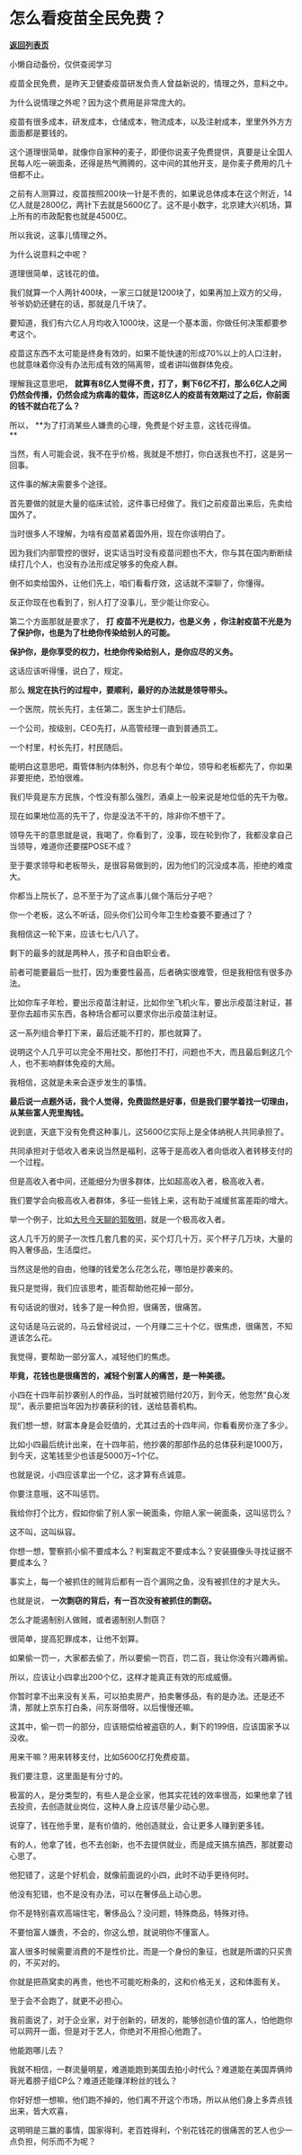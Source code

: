 # 怎么看疫苗全民免费？

[**返回列表页**](/gzh/记忆承载3)

小懒自动备份，仅供查阅学习

疫苗全民免费，是昨天卫健委疫苗研发负责人曾益新说的，情理之外，意料之中。

  

为什么说情理之外呢？因为这个费用是非常庞大的。

  

疫苗有很多成本，研发成本，仓储成本，物流成本，以及注射成本，里里外外方方面面都是要钱的。

  

这个道理很简单，就像你自家种的麦子，即便你说麦子免费提供，真要是让全国人民每人吃一碗面条，还得是热气腾腾的，这中间的其他开支，是你麦子费用的几十倍都不止。

  

之前有人测算过，疫苗按照200块一针是不贵的，如果说总体成本在这个附近，14亿人就是2800亿，两针下去就是5600亿了。这不是小数字，北京建大兴机场，算上所有的市政配套也就是4500亿。

  

所以我说，这事儿情理之外。  

  

为什么说意料之中呢？

  

道理很简单，这钱花的值。

  

我们就算一个人两针400块，一家三口就是1200块了，如果再加上双方的父母，爷爷奶奶还健在的话，那就是几千块了。  

  

要知道，我们有六亿人月均收入1000块，这是一个基本面，你做任何决策都要参考这个。

  

疫苗这东西不太可能是终身有效的，如果不能快速的形成70%以上的人口注射，也就意味着你没有办法形成有效的隔离带，或者讲叫做群体免疫。

  

理解我这意思吧，
**就算有8亿人觉得不贵，打了，剩下6亿不打，那么6亿人之间仍然会传播，仍然会成为病毒的载体，而这8亿人的疫苗有效期过了之后，你前面的钱不就白花了么？**  

  

所以， **为了打消某些人嫌贵的心理，免费是个好主意，这钱花得值。  
**

  

当然，有人可能会说，我不在乎价格，我就是不想打，你白送我也不打，这是另一回事。

  

这件事的解决需要多个途径。  

  

首先要做的就是大量的临床试验，这件事已经做了。我们之前疫苗出来后，先卖给国外了。  

  

当时很多人不理解，为啥有疫苗紧着国外用，现在你该明白了。

  

因为我们内部管控的很好，说实话当时没有疫苗问题也不大，你与其在国内断断续续打几个人，也没有办法形成足够多的免疫人群。  

  

倒不如卖给国外，让他们先上，咱们看看疗效，这话就不深聊了，你懂得。

  

反正你现在也看到了，别人打了没事儿，至少能让你安心。

  

第二个方面那就是要求了， **打** **疫苗不光是权力，也是义务** **，你注射疫苗不光是为了保护你，也是为了杜绝你传染给别人的可能。**  

  

 **保护你，是你享受的权力，杜绝你传染给别人，是你应尽的义务。**

  

这话应该听得懂，说白了，规定。  

  

那么 **规定在执行的过程中，要顺利，最好的办法就是领导带头。**  

  

一个医院，院长先打，主任第二，医生护士们随后。  

一个公司，按级别，CEO先打，从高管经理一直到普通员工。

一个村里，村长先打，村民随后。

  

能明白这意思吧，甭管体制内体制外，你总有个单位，领导和老板都先了，你如果非要拒绝，恐怕很难。  

  

我们毕竟是东方民族，个性没有那么强烈，酒桌上一般来说是地位低的先干为敬。

  

现在如果地位高的先干了，你是没法不干的，除非你不想干了。  

  

领导先干的意思就是说，我喝了，你看到了，没事，现在轮到你了，我都没拿自己当领导，难道你还要摆POSE不成？  

  

至于要求领导和老板带头，是很容易做到的，因为他们的沉没成本高，拒绝的难度大。

  

你都当上院长了，总不至于为了这点事儿做个落后分子吧？

你一个老板，这么不听话，回头你们公司今年卫生检查要不要通过了？

  

我相信这一轮下来，应该七七八八了。  

  

剩下的最多的就是两种人，孩子和自由职业者。

  

前者可能要最后一批打，因为重要性最高，后者确实很难管，但是我相信有很多办法。  

  

比如你车子年检，要出示疫苗注射证，比如你坐飞机火车，要出示疫苗注射证，甚至你去超市买东西，各种场合都可以要求你出示疫苗注射证。

  

这一系列组合拳打下来，最后还能不打的，那也就算了。

  

说明这个人几乎可以完全不用社交，那他打不打，问题也不大，而且最后剩这几个人，也不影响群体免疫的大局。  

  

我相信，这就是未来会逐步发生的事情。  

  

 **最后说一点题外话，我个人觉得，免费固然是好事，但是我们要学着找一切理由，从某些富人兜里掏钱。**  

  

说到底，天底下没有免费这种事儿，这5600亿实际上是全体纳税人共同承担了。  

  

共同承担对于低收入者来说当然是福利，这等于是高收入者向低收入者转移支付的一个过程。  

  

但是高收入者中间，还能细分为很多群体，比如超高收入者，极高收入者。  

  

我们要学会向极高收入者群体，多征一些钱上来，这有助于减缓贫富差距的增大。  

  

举一个例子，比如[大号今天聊的郭敬明](https://mp.weixin.qq.com/s?__biz=MzU0MjYwNDU2Mw==&mid=2247495503&idx=1&sn=de47277f4af389989348623bb653d4d4&chksm=fb1a8333cc6d0a255219cea5ffc0cf9e79ac89df9b67f635a801d445fdcbb77409c5cb301b3a&token=795616143&lang=zh_CN&scene=21#wechat_redirect)，就是一个极高收入者。  

  

这人几千万的房子一次性几套几套的买，买个灯几十万，买个杯子几万块，大量的购入奢侈品，生活糜烂。

  

当然这是他的自由，他赚的钱爱怎么花怎么花，哪怕是抄袭来的。  

  

我只是觉得，我们应该思考，能否帮助他花掉一部分。  

  

有句话说的很对，钱多了是一种负担，很痛苦，很痛苦。  

  

这句话是马云说的，马云曾经说过，一个月赚二三十个亿，很焦虑，很痛苦，不知道该怎么花。

  

我觉得，要帮助一部分富人，减轻他们的焦虑。  

  

 **毕竟，花钱也是很痛苦的，减轻个别富人的痛苦，是一种美德。**

  

小四在十四年前抄袭别人的作品，当时就被罚赔付20万，到今天，他忽然“良心发现”，表示要把当年因为抄袭获利的钱，送给慈善机构。  

  

我们想一想，财富本身是会贬值的，尤其过去的十四年间，你看看房价涨了多少。

  

比如小四最后统计出来，在十四年前，他抄袭的那部作品的总体获利是1000万，到今天，这笔钱至少也该是5000万~1个亿。  

  

也就是说，小四应该拿出一个亿，这才算有点诚意。

  

你要注意哦，这不叫惩罚。  

  

我给你打个比方，假如你偷了别人家一碗面条，你赔人家一碗面条，这叫惩罚么？

  

这不叫，这叫纵容。

  

你想一想，警察抓小偷不要成本么？判案裁定不要成本么？安装摄像头寻找证据不要成本么？

  

事实上，每一个被抓住的贼背后都有一百个漏网之鱼，没有被抓住的才是大头。

  

也就是说， **一次剽窃的背后，有一百次没有被抓住的剽窃。**  

  

怎么才能遏制别人做贼，或者遏制别人剽窃？

  

很简单，提高犯罪成本，让他不划算。

  

如果偷一罚一，大家都去偷了，所以要偷一罚百，罚二百，我让你没有兴趣再偷。  

  

所以，应该让小四拿出200个亿，这样才能真正有效的形成威慑。

  

你暂时拿不出来没有关系，可以拍卖房产，拍卖奢侈品，有的是办法。还是还不清，那就上京东打白条，问东哥借呀，以后慢慢还嘛。

  

这其中，偷一罚一的部分，应该赔偿给被盗窃的人，剩下的199倍，应该国家予以没收。

  

用来干嘛？用来转移支付，比如5600亿打免费疫苗。

  

我们要注意，这里面是有分寸的。  

  

极富的人，是分类型的，有些人是企业家，他其实花钱的效率很高，如果他拿了钱去投资，去创造就业岗位，这种人身上应该尽量少动心思。

  

说穿了，钱在他手里，是有价值的，他创造就业，会让更多人赚到更多钱。

  

有的人，他拿了钱，也不去创新，也不去提供就业，而是成天搞东搞西，那就要动心思了。

  

他犯错了，这是个好机会，就像前面说的小四，此时不动手更待何时。

  

他没有犯错，也不是没有办法，可以在奢侈品上动心思。

  

你不是特别喜欢高端住宅，奢侈品么？没问题，特殊商品，特殊对待。  

  

不要怕富人嫌贵，不会的，你这么想，就说明你不懂富人。

  

富人很多时候需要消费的不是性价比，而是一个身份的象征，也就是所谓的只买贵的，不买对的。

  

你就是把燕窝卖的再贵，他也不可能吃粉条的，这和价格无关，这和体面有关。  

  

至于会不会跑了，就更不必担心。

  

我前面说了，对于企业家，对于创新的，研发的，能够创造价值的富人，怕他跑你可以网开一面，但是对于艺人，你绝对不用担心他跑了。

  

他能跑哪儿去？  

  

我就不相信，一群流量明星，难道能跑到美国去拍小时代么？难道能在美国弄俩帅哥光着膀子组CP么？难道还能赚洋粉丝的钱么？  

  

你好好想一想嘛，他们跑不掉的，他们离不开这个市场，所以从他们身上多弄点钱出来，皆大欢喜，

  

这明明是三赢的事情，国家得利，老百姓得利，个别花钱花的很痛苦的艺人也少一点负担，何乐而不为呢？

